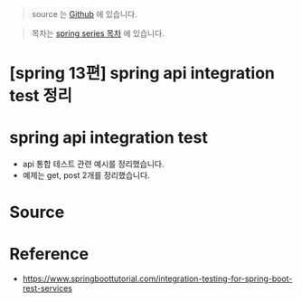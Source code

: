 > source 는 [Github](https://github.com/leechoongyon/spring-boot-example) 에 있습니다.



> 목차는 [spring series 목차](https://insanelysimple.tistory.com/category/Spring/series) 에 있습니다.



# [spring 13편] spring api integration test 정리



# spring api integration test

- api 통합 테스트 관련 예시를 정리했습니다.
- 예제는 get, post 2개를 정리했습니다.





# Source

<script src="https://gist.github.com/leechoongyon/ffcc1e01042bdd2e15745982109301f5.js"></script>





# Reference

- https://www.springboottutorial.com/integration-testing-for-spring-boot-rest-services

